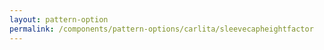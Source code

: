 ```yaml
---
layout: pattern-option
permalink: /components/pattern-options/carlita/sleevecapheightfactor
---
```

